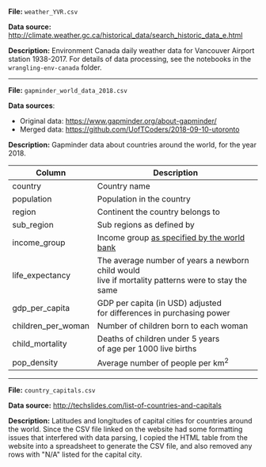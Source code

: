 **File:** `weather_YVR.csv`

**Data source:** http://climate.weather.gc.ca/historical_data/search_historic_data_e.html

**Description:** Environment Canada daily weather data for Vancouver Airport station 1938-2017. For details of data processing, see the notebooks in the `wrangling-env-canada` folder.

---

**File:** `gapminder_world_data_2018.csv`

**Data sources**:
- Original data: https://www.gapminder.org/about-gapminder/
- Merged data: https://github.com/UofTCoders/2018-09-10-utoronto

**Description:** Gapminder data about countries around the world, for the year 2018.

| Column                | Description                        |
|-----------------------|------------------------------------|
| country               | Country name                       |
| population            | Population in the country |
| region                | Continent the country belongs to   |
| sub_region            | Sub regions as defined by          |
| income_group          | Income group [as specified by the world bank](https://datahelpdesk.worldbank.org/knowledgebase/articles/378833-how-are-the-income-group-thresholds-determined)                  |
| life_expectancy       | The average number of years a newborn child would <br>live if mortality patterns were to stay the same |
| gdp_per_capita         | GDP per capita (in USD) adjusted <br>for differences in purchasing power|
| children_per_woman    | Number of children born to each woman|
| child_mortality       | Deaths of children under 5 years <br>of age per 1000 live births|
| pop_density           | Average number of people per km$^2$|

---

**File:** `country_capitals.csv`

**Data source:** http://techslides.com/list-of-countries-and-capitals

**Description:** Latitudes and longitudes of capital cities for countries around the world. Since the CSV file linked on the website had some formatting issues that interfered with data parsing, I copied the HTML table from the website into a spreadsheet to generate the CSV file, and also removed any rows with "N/A" listed for the capital city.